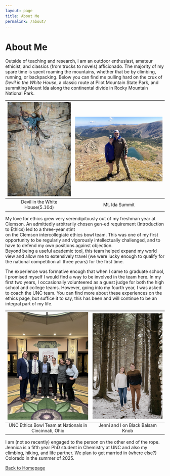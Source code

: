 ```yaml
---
layout: page
title: About Me
permalink: /about/
---
```


# About Me 

Outside of teaching and research, I am an outdoor enthusiast, amateur ethicist, and classics (from trucks to novels) afficionado.  The majority of my spare time is spent roaming the mountains, whether that be by climbing, running, or backpacking.  Below you can find me pulling hard on the crux of *Devil in the White House*, a classic route at Pilot Mountain State Park, and summiting Mount Ida along the continental divide in Rocky Mountain National Park.  

| ![Devil in the White House (5.10d)](pictures/climb.png) | ![Mt. Ida Summit](pictures/ida.png) |
|:------------------------------------------------------:|:-----------------------------------:|
|         Devil in the White House(5.10d)                |           Mt. Ida Summit            |


My love for ethics grew very serendipitously out of my freshman year at Clemson.  An admittedly arbitrarily chosen gen-ed requirement (Introduction to Ethics) led to a three-year stint \
on the Clemson intercollegiate ethics bowl team.  This was one of my first opportunity to be regularly and vigorously intellectually challenged, and to have to defend my own positions against objection.  \
Beyond being a useful academic tool, this team helped expand my world view and allow me to extensively travel (we were lucky enough to qualify for the national competition all three years) for the first time.  

The experience was formative enough that when I came to graduate school, I promised myself I would find a way to be involved in the team here.  In my first two years, I occasionally volunteered as a guest judge for both the high school and college teams.  However, going into my fourth year, I was asked to coach the UNC team.  You can find more about these experiences on the ethics page, but suffice it to say, this has been and will continue to be an integral part of my life.  


|  ![UNC Ethics Bowl Team](pictures/coach.png)           |  ![Jenni and I on Black Balsam Knob -- Blue Ridge Parkway](pictures/engage.png)|
|:------------------------------------------------------:|:-----------------------------------:|
| UNC Ethics Bowl Team at Nationals in Cincinnati, Ohio  |  Jenni and I on Black Balsam Knob   |

I am (not so recently) engaged to the person on the other end of the rope.  Jennica is a fifth year PhD student in Chemistry at UNC and also my climbing, hiking, and life partner.  We plan to get married in (where else?) Colorado in the summer of 2025.  



[Back to Homepage](index.md)

